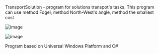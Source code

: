 TransportSolution - program for solutions transpot's tasks. This program can use method Fogel, method North-West's angle, method the smallest cost

![image](https://user-images.githubusercontent.com/57843891/148226241-fe67645b-375a-4164-9b62-01fff152ce51.png)

![image](https://user-images.githubusercontent.com/57843891/148226369-53f18c65-b7c0-41a6-b8f8-273925b57b48.png)

Program based on Universal Windows Platform and C#


